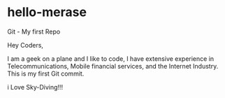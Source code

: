# hello-merase
Git - My first Repo

Hey Coders,

I am a geek on a plane and I like to code, I have extensive experience in Telecommunications, Mobile financial services, and the Internet Industry. This is my first Git commit.

i Love Sky-Diving!!!

